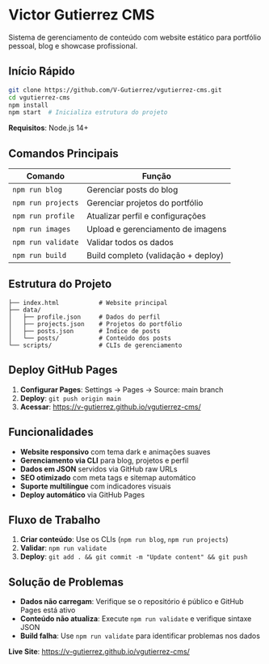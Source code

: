 # Victor Gutierrez CMS

Sistema de gerenciamento de conteúdo com website estático para portfólio pessoal, blog e showcase profissional.

## Início Rápido

```bash
git clone https://github.com/V-Gutierrez/vgutierrez-cms.git
cd vgutierrez-cms
npm install
npm start  # Inicializa estrutura do projeto
```

**Requisitos**: Node.js 14+

## Comandos Principais

| Comando | Função |
|---------|---------|
| `npm run blog` | Gerenciar posts do blog |
| `npm run projects` | Gerenciar projetos do portfólio |
| `npm run profile` | Atualizar perfil e configurações |
| `npm run images` | Upload e gerenciamento de imagens |
| `npm run validate` | Validar todos os dados |
| `npm run build` | Build completo (validação + deploy) |

## Estrutura do Projeto

```
├── index.html           # Website principal
├── data/
│   ├── profile.json     # Dados do perfil
│   ├── projects.json    # Projetos do portfólio
│   ├── posts.json       # Índice de posts
│   └── posts/           # Conteúdo dos posts
└── scripts/             # CLIs de gerenciamento
```

## Deploy GitHub Pages

1. **Configurar Pages**: Settings → Pages → Source: main branch
2. **Deploy**: `git push origin main`
3. **Acessar**: https://v-gutierrez.github.io/vgutierrez-cms/

## Funcionalidades

- **Website responsivo** com tema dark e animações suaves
- **Gerenciamento via CLI** para blog, projetos e perfil
- **Dados em JSON** servidos via GitHub raw URLs
- **SEO otimizado** com meta tags e sitemap automático
- **Suporte multilíngue** com indicadores visuais
- **Deploy automático** via GitHub Pages

## Fluxo de Trabalho

1. **Criar conteúdo**: Use os CLIs (`npm run blog`, `npm run projects`)
2. **Validar**: `npm run validate`
3. **Deploy**: `git add . && git commit -m "Update content" && git push`

## Solução de Problemas

- **Dados não carregam**: Verifique se o repositório é público e GitHub Pages está ativo
- **Conteúdo não atualiza**: Execute `npm run validate` e verifique sintaxe JSON
- **Build falha**: Use `npm run validate` para identificar problemas nos dados

**Live Site**: https://v-gutierrez.github.io/vgutierrez-cms/